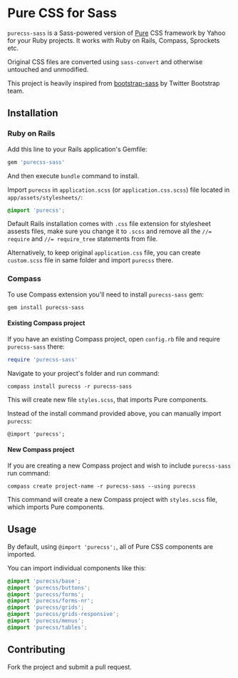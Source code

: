 # Pure CSS for Sass

`purecss-sass` is a Sass-powered version of [Pure](https://github.com/yahoo/pure/) CSS framework by Yahoo for your Ruby projects. It works with Ruby on Rails, Compass, Sprockets etc.

Original CSS files are converted using `sass-convert` and otherwise untouched and unmodified.

This project is heavily inspired from [bootstrap-sass](https://github.com/twbs/bootstrap-sass) by Twitter Bootstrap team.

## Installation

### Ruby on Rails

Add this line to your Rails application's Gemfile:

```ruby
gem 'purecss-sass'
```

And then execute `bundle` command to install.

Import `purecss` in `application.scss` (or `application.css.scss`) file located in `app/assets/stylesheets/`:

```scss
@import 'purecss';
```

Default Rails installation comes with `.css` file extension for stylesheet assests files, make sure you change it to `.scss` and remove all the `//= require` and `//= require_tree` statements from file.

Alternatively, to keep original `application.css` file, you can create `custom.scss` file in same folder and import `purecss` there.

### Compass

To use Compass extension you'll need to install `purecss-sass` gem:

```
gem install purecss-sass
```

#### Existing Compass project

If you have an existing Compass project, open `config.rb` file and require `purecss-sass` there:

```ruby
require 'purecss-sass'
```

Navigate to your project's folder and run command:

```
compass install purecss -r purecss-sass
```

This will create new file `styles.scss`, that imports Pure components.

Instead of the install command provided above, you can manually import `purecss`:

```
@import 'purecss';
```

#### New Compass project

If you are creating a new Compass project and wish to include `purecss-sass` run command:

```
compass create project-name -r purecss-sass --using purecss
```

This command will create a new Compass project with `styles.scss` file, which imports Pure components.

## Usage

By default, using `@import 'purecss';`, all of Pure CSS components are imported.

You can import individual components like this:

```scss
@import 'purecss/base';
@import 'purecss/buttons';
@import 'purecss/forms';
@import 'purecss/forms-nr';
@import 'purecss/grids';
@import 'purecss/grids-responsive';
@import 'purecss/menus';
@import 'purecss/tables';
```

## Contributing

Fork the project and submit a pull request.